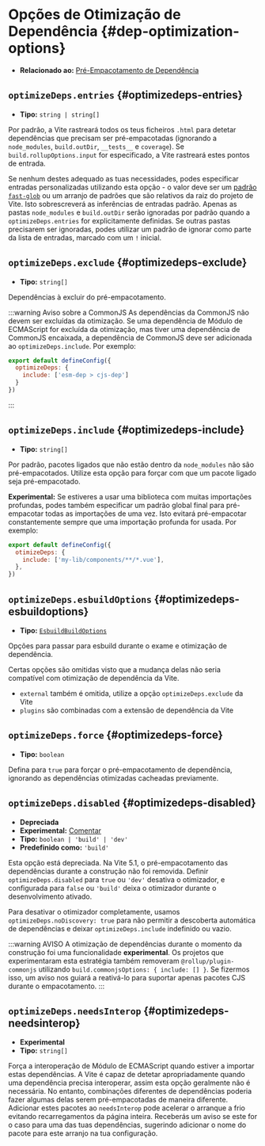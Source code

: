 # Opções de Otimização de Dependência {#dep-optimization-options}

- **Relacionado ao:** [Pré-Empacotamento de Dependência](/guide/dep-pre-bundling)

## `optimizeDeps.entries` {#optimizedeps-entries}

- **Tipo:** `string | string[]`

Por padrão, a Vite rastreará todos os teus ficheiros `.html` para detetar dependências que precisam ser pré-empacotadas (ignorando a `node_modules`, `build.outDir`, `__tests__` e `coverage`). Se `build.rollupOptions.input` for especificado, a Vite rastreará estes pontos de entrada.

Se nenhum destes adequado as tuas necessidades, podes especificar entradas personalizadas utilizando esta opção - o valor deve ser um [padrão `fast-glob`](https://github.com/mrmlnc/fast-glob#basic-syntax) ou um arranjo de padrões que são relativos da raiz do projeto de Vite. Isto sobrescreverá as inferências de entradas padrão. Apenas as pastas `node_modules` e `build.outDir` serão ignoradas por padrão quando a `optimizeDeps.entries` for explicitamente definidas. Se outras pastas precisarem ser ignoradas, podes utilizar um padrão de ignorar como parte da lista de entradas, marcado com um `!` inicial.

## `optimizeDeps.exclude` {#optimizedeps-exclude}

- **Tipo:** `string[]`

Dependências à excluir do pré-empacotamento.

:::warning Aviso sobre a CommonJS
As dependências da CommonJS não devem ser excluídas da otimização. Se uma dependência de Módulo de ECMAScript for excluída da otimização, mas tiver uma dependência de CommonJS encaixada, a dependência de CommonJS deve ser adicionada ao `optimizeDeps.include`. Por exemplo:

```js
export default defineConfig({
  optimizeDeps: {
    include: ['esm-dep > cjs-dep']
  }
})
```

:::

## `optimizeDeps.include` {#optimizedeps-include}

- **Tipo:** `string[]`

Por padrão, pacotes ligados que não estão dentro da `node_modules` não são pré-empacotados. Utilize esta opção para forçar com que um pacote ligado seja pré-empacotado.

**Experimental:** Se estiveres a usar uma biblioteca com muitas importações profundas, podes também especificar um padrão global final para pré-empacotar todas as importações de uma vez. Isto evitará pré-empacotar constantemente sempre que uma importação profunda for usada. Por exemplo:

```js
export default defineConfig({
  otimizeDeps: {
    include: ['my-lib/components/**/*.vue'],
  },
})
```

## `optimizeDeps.esbuildOptions` {#optimizedeps-esbuildoptions}

- **Tipo:** [`EsbuildBuildOptions`](https://esbuild.github.io/api/#simple-options)

Opções para passar para esbuild durante o exame e otimização de dependência.

Certas opções são omitidas visto que a mudança delas não seria compatível com otimização de dependência da Vite.

- `external` também é omitida, utilize a opção `optimizeDeps.exclude` da Vite
- `plugins` são combinadas com a extensão de dependência da Vite

## `optimizeDeps.force` {#optimizedeps-force}

- **Tipo:** `boolean`

Defina para `true` para forçar o pré-empacotamento de dependência, ignorando as dependências otimizadas cacheadas previamente.

## `optimizeDeps.disabled` {#optimizedeps-disabled}

- **Depreciada**
- **Experimental:** [Comentar](https://github.com/vitejs/vite/discussions/13839)
- **Tipo:** `boolean | 'build' | 'dev'`
- **Predefinido como:** `'build'`

Esta opção está depreciada. Na Vite 5.1, o pré-empacotamento das dependências durante a construção não foi removida. Definir `optimizeDeps.disabled` para `true` ou `'dev'` desativa o otimizador, e configurada para `false` ou `'build'` deixa o otimizador durante o desenvolvimento ativado.

Para desativar o otimizador completamente, usamos `optimizeDeps.noDiscovery: true` para não permitir a descoberta automática de dependências e deixar `optimizeDeps.include` indefinido ou vazio.

:::warning AVISO
A otimização de dependências durante o momento da construção foi uma funcionalidade **experimental**. Os projetos que experimentaram esta estratégia também removeram `@rollup/plugin-commonjs` utilizando `build.commonjsOptions: { include: [] }`. Se fizermos isso, um aviso nos guiará a reativá-lo para suportar apenas pacotes CJS durante o empacotamento.
:::

## `optimizeDeps.needsInterop` {#optimizedeps-needsinterop}

- **Experimental**
- **Tipo:** `string[]`

Força a interoperação de Módulo de ECMAScript quando estiver a importar estas dependências. A Vite é capaz de detetar apropriadamente quando uma dependência precisa interoperar, assim esta opção geralmente não é necessária. No entanto, combinações diferentes de dependências poderia fazer algumas delas serem pré-empacotadas de maneira diferente. Adicionar estes pacotes ao `needsInterop` pode acelerar o arranque a frio evitando recarregamentos da página inteira. Receberás um aviso se este for o caso para uma das tuas dependências, sugerindo adicionar o nome do pacote para este arranjo na tua configuração.
